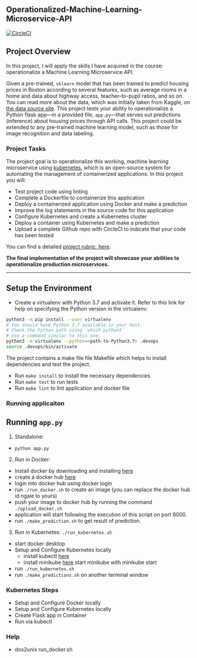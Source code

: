 ## Operationalized-Machine-Learning-Microservice-API

[![CircleCI](https://dl.circleci.com/status-badge/img/gh/yibaben/Operationalized-Machine-Learning-Microservice-API/tree/main.svg?style=svg)](https://dl.circleci.com/status-badge/redirect/gh/yibaben/Operationalized-Machine-Learning-Microservice-API/tree/main)

## Project Overview

In this project, I will apply the skills I have acquired in the course: operationalize a Machine Learning Microservice API.

Given a pre-trained, `sklearn` model that has been trained to predict housing prices in Boston according to several features, such as average rooms in a home and data about highway access, teacher-to-pupil ratios, and so on. You can read more about the data, which was initially taken from Kaggle, on [the data source site](https://www.kaggle.com/c/boston-housing). This project tests your ability to operationalize a Python flask app—in a provided file, `app.py`—that serves out predictions (inference) about housing prices through API calls. This project could be extended to any pre-trained machine learning model, such as those for image recognition and data labeling.

### Project Tasks

The project goal is to operationalize this working, machine learning microservice using [kubernetes](https://kubernetes.io/), which is an open-source system for automating the management of containerized applications. In this project you will:

- Test project code using linting
- Complete a Dockerfile to containerize this application
- Deploy a containerized application using Docker and make a prediction
- Improve the log statements in the source code for this application
- Configure Kubernetes and create a Kubernetes cluster
- Deploy a container using Kubernetes and make a prediction
- Upload a complete Github repo with CircleCI to indicate that your code has been tested

You can find a detailed [project rubric, here](https://review.udacity.com/#!/rubrics/2576/view).

**The final implementation of the project will showcase your abilities to operationalize production microservices.**

---

## Setup the Environment

- Create a virtualenv with Python 3.7 and activate it. Refer to this link for help on specifying the Python version in the virtualenv.

```bash
python3 -m pip install --user virtualenv
# You should have Python 3.7 available in your host.
# Check the Python path using `which python3`
# Use a command similar to this one:
python3 -m virtualenv --python=<path-to-Python3.7> .devops
source .devops/bin/activate
```

The project contains a make file file Makefile which helps to install dependencies and test the project.

- Run `make install` to install the necessary dependencies
- Run `make test` to run tests
- Run `make lint` to lint application and docker file

### Running applicaiton

## Running `app.py`

1. Standalone:

- `python app.py`

2. Run in Docker:

- Install docker by downloading and installing [here](https://www.docker.com/)
- create a docker hub [here](https://hub.docker.com/)
- login into docker hub using docker login
- run `./run_docker.sh` to create an image (you can replace the docker hub id ngaie to yours)
- push your image to docker hub by running the command `./upload_docker.sh`
- application will start following the execution of this script on port 8000.
- run `./make_prediction.sh` to get result of prediction.

3. Run in Kubernetes: `./run_kubernetes.sh`

- start docker desktop
- Setup and Configure Kubernetes locally
  - install kubectl [here](https://kubernetes.io/docs/tasks/tools/install-kubectl-linux/)
  - install minikube [here](https://minikube.sigs.k8s.io/docs/start/)
    start minikube with minikube start
- run `./run_kubernetes.sh`
- run `./make_predictions.sh` on another terminal window

### Kubernetes Steps

- Setup and Configure Docker locally
- Setup and Configure Kubernetes locally
- Create Flask app in Container
- Run via kubectl

### Help

- dos2unix run_docker.sh
